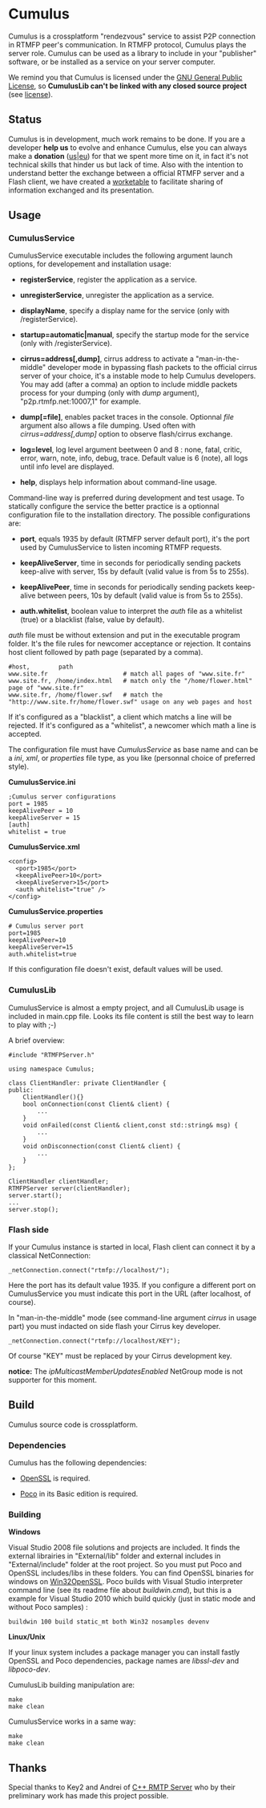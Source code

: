 
Cumulus
=======================================

Cumulus is a crossplatform "rendezvous" service to assist P2P connection in RTMFP peer's communication. In RTMFP protocol, Cumulus plays the server role.
Cumulus can be used as a library to include in your "publisher" software, or be installed as a service on your server computer.

We remind you that Cumulus is licensed under the [GNU General Public License], so **CumulusLib can't be linked with any closed source project** (see [license]).

Status
------------------------------------
Cumulus is in development, much work remains to be done.
If you are a developer **help us** to evolve and enhance Cumulus, else you can always make a **donation** ([us]|[eu]) for that we spent more time on it, in fact it's not technical skills that hinder us but lack of time.
Also with the intention to understand better the exchange between a official RTMFP server and a Flash client, we have created a [worketable] to facilitate sharing of information exchanged and its presentation.

Usage
------------------------------------

### CumulusService

CumulusService executable includes the following argument launch options, for developement and installation usage:

- **registerService**,
register the application as a service.

- **unregisterService**,
unregister the application as a service.

- **displayName**,
specify a display name for the service (only with /registerService).

- **startup=automatic|manual**,
specify the startup mode for the service (only with /registerService).

- **cirrus=address[,dump]**,
cirrus address to activate a "man-in-the-middle" developer mode in bypassing flash packets to the official cirrus server of your choice, it's a instable mode to help Cumulus developers.
You may add (after a comma) an option to include middle packets process for your dumping (only with *dump* argument), "p2p.rtmfp.net:10007,1" for example.

- **dump[=file]**,
enables packet traces in the console. Optionnal *file* argument also allows a file dumping. Used often with *cirrus=address[,dump]* option to observe flash/cirrus exchange.

- **log=level**,
log level argument beetween 0 and 8 : none, fatal, critic, error, warn, note, info, debug, trace. Default value is 6 (note), all logs until info level are displayed.

- **help**,
displays help information about command-line usage.

Command-line way is preferred during development and test usage. To statically configure the service the better practice is a optionnal configuration file to the installation directory.
The possible configurations are:

- **port**,
equals 1935 by default (RTMFP server default port), it's the port used by CumulusService to listen incoming RTMFP requests.

- **keepAliveServer**,
time in seconds for periodically sending packets keep-alive with server, 15s by default (valid value is from 5s to 255s).

- **keepAlivePeer**,
time in seconds for periodically sending packets keep-alive between peers, 10s by default (valid value is from 5s to 255s).

- **auth.whitelist**,
boolean value to interpret the *auth* file as a whitelist (true) or a blacklist (false, value by default).

*auth* file must be without extension and put in the executable program folder. It's the file rules for newcomer acceptance or rejection.
It contains host client followed by path page (separated by a comma).

    #host, 		  path
    www.site.fr 					# match all pages of "www.site.fr"
    www.site.fr, /home/index.html 	# match only the "/home/flower.html" page of "www.site.fr"
    www.site.fr, /home/flower.swf   # match the "http://www.site.fr/home/flower.swf" usage on any web pages and host
	
If it's configured as a "blacklist", a client which matchs a line will be rejected.
If it's configured as a "whitelist", a newcomer which math a line is accepted.

The configuration file must have *CumulusService* as base name and can be a *ini*, *xml*, or *properties* file type, as you like (personnal choice of preferred style).

**CumulusService.ini**

    ;Cumulus server configurations
    port = 1985 
	keepAlivePeer = 10
	keepAliveServer = 15
	[auth]
	whitelist = true

**CumulusService.xml**

    <config>
      <port>1985</port>
	  <keepAlivePeer>10</port>
	  <keepAliveServer>15</port>
	  <auth whitelist="true" />
    </config>

**CumulusService.properties**

    # Cumulus server port
    port=1985
	keepAlivePeer=10
	keepAliveServer=15
	auth.whitelist=true

If this configuration file doesn't exist, default values will be used.

### CumulusLib

CumulusService is almost a empty project, and all CumulusLib usage is included in main.cpp file.
Looks its file content is still the best way to learn to play with ;-)

A brief overview:

    #include "RTMFPServer.h"

    using namespace Cumulus;
	
	class ClientHandler: private ClientHandler {
	public:
		ClientHandler(){}
		bool onConnection(const Client& client) {
			...
		}
		void onFailed(const Client& client,const std::string& msg) {
			...
		}
		void onDisconnection(const Client& client) {
			...
		}
	};
	
	ClientHandler clientHandler;
    RTMFPServer server(clientHandler);
    server.start();
    ...
    server.stop();
	
### Flash side

If your Cumulus instance is started in local, Flash client can connect it by a classical NetConnection:

    _netConnection.connect("rtmfp://localhost/");

Here the port has its default value 1935. If you configure a different port on CumulusService you must indicate this port in the URL (after localhost, of course).

In "man-in-the-middle" mode (see command-line argument *cirrus* in usage part) you must indacted on side flash your Cirrus key developer.
	
	_netConnection.connect("rtmfp://localhost/KEY");
	
Of course "KEY" must be replaced by your Cirrus development key.

__notice:__ The *ipMulticastMemberUpdatesEnabled* NetGroup mode is not supporter for this moment.

Build
------------------------------------

Cumulus source code is crossplatform.

### Dependencies

Cumulus has the following dependencies:

- [OpenSSL] is required.

- [Poco] in its Basic edition is required.

### Building

**Windows**

Visual Studio 2008 file solutions and projects are included.
It finds the external librairies in "External/lib" folder and external includes in "External/include" folder at the root project.
So you must put Poco and OpenSSL includes/libs in these folders.
You can find OpenSSL binaries for windows on [Win32OpenSSL].
Poco builds with Visual Studio interpreter command line (see its readme file about *buildwin.cmd*),
but this is a example for Visual Studio 2010 which build quickly (just in static mode and without Poco samples) :

	buildwin 100 build static_mt both Win32 nosamples devenv

**Linux/Unix**

If your linux system includes a package manager you can install fastly OpenSSL and Poco dependencies,
package names are *libssl-dev* and *libpoco-dev*.

CumulusLib building manipulation are:

	make
	make clean

CumulusService works in a same way:

	make
	make clean

Thanks
------------------------------------
Special thanks to Key2 and Andrei of [C++ RMTP Server] who by their preliminary work has made this project possible.


[C++ RMTP Server]: [http://www.rtmpd.com] "www.rtmpd.com"
[GNU General Public License]: http://www.gnu.org/licenses/ "www.gnu.org/licenses"
[license]: https://github.com/OpenRTMFP/Cumulus/raw/master/LICENSE "LICENSE"
[OpenSSL]: http://www.openssl.org/ "www.openssl.org"
[Poco]: http://pocoproject.org/ "pocoproject.org" 
[worketable]: http://openrtmfp.github.com/Cumulus/ "Cumulus Worketable"
[Win32OpenSSL]: [http://www.slproweb.com/products/Win32OpenSSL.html] "www.slproweb.com"
[us]: https://www.paypal.com/cgi-bin/webscr?cmd=_s-xclick&hosted_button_id=M24B32EH2GV3A "Donation US"
[eu]: https://www.paypal.com/cgi-bin/webscr?cmd=_s-xclick&hosted_button_id=QPWT9V67YWSGG "Donation EU"
